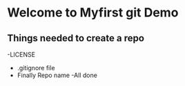 # Welcome to Myfirst git Demo


## Things needed to create a repo
 -LICENSE
- .gitignore file
- Finally Repo name
-All done
